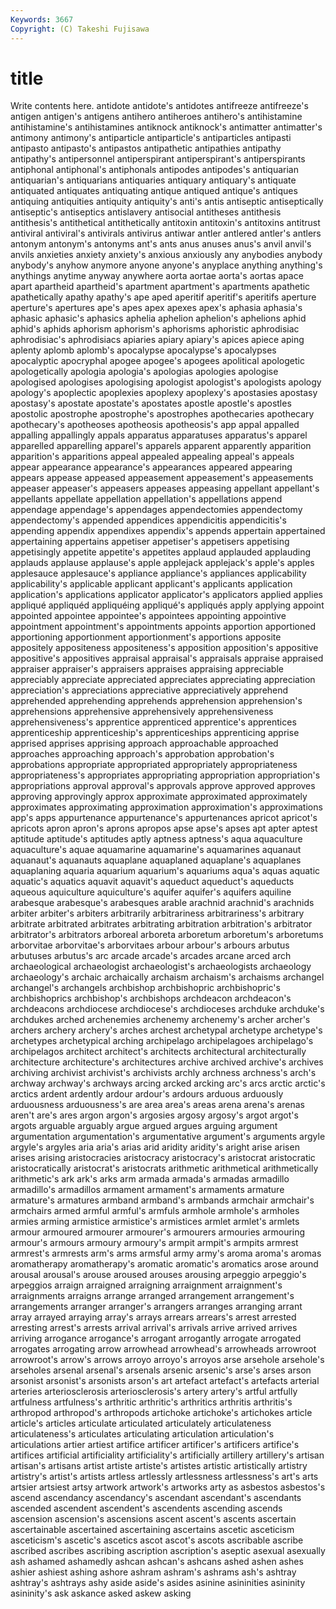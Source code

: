 ```yaml
---
Keywords: 3667 
Copyright: (C) Takeshi Fujisawa
---
```


# title

Write contents here.
antidote antidote's
antidotes antifreeze antifreeze's antigen antigen's antigens antihero antiheroes antihero's antihistamine
antihistamine's antihistamines antiknock antiknock's antimatter antimatter's antimony antimony's antiparticle antiparticle's
antiparticles antipasti antipasto antipasto's antipastos antipathetic antipathies antipathy antipathy's antipersonnel
antiperspirant antiperspirant's antiperspirants antiphonal antiphonal's antiphonals antipodes antipodes's antiquarian antiquarian's
antiquarians antiquaries antiquary antiquary's antiquate antiquated antiquates antiquating antique antiqued
antique's antiques antiquing antiquities antiquity antiquity's anti's antis antiseptic antiseptically
antiseptic's antiseptics antislavery antisocial antitheses antithesis antithesis's antithetical antithetically antitoxin
antitoxin's antitoxins antitrust antiviral antiviral's antivirals antivirus antiwar antler antlered
antler's antlers antonym antonym's antonyms ant's ants anus anuses anus's
anvil anvil's anvils anxieties anxiety anxiety's anxious anxiously any anybodies
anybody anybody's anyhow anymore anyone anyone's anyplace anything anything's anythings
anytime anyway anywhere aorta aortae aorta's aortas apace apart apartheid
apartheid's apartment apartment's apartments apathetic apathetically apathy apathy's ape aped
aperitif aperitif's aperitifs aperture aperture's apertures ape's apes apex apexes
apex's aphasia aphasia's aphasic aphasic's aphasics aphelia aphelion aphelion's aphelions
aphid aphid's aphids aphorism aphorism's aphorisms aphoristic aphrodisiac aphrodisiac's aphrodisiacs
apiaries apiary apiary's apices apiece aping aplenty aplomb aplomb's apocalypse
apocalypse's apocalypses apocalyptic apocryphal apogee apogee's apogees apolitical apologetic apologetically
apologia apologia's apologias apologies apologise apologised apologises apologising apologist apologist's
apologists apology apology's apoplectic apoplexies apoplexy apoplexy's apostasies apostasy apostasy's
apostate apostate's apostates apostle apostle's apostles apostolic apostrophe apostrophe's apostrophes
apothecaries apothecary apothecary's apotheoses apotheosis apotheosis's app appal appalled appalling
appallingly appals apparatus apparatuses apparatus's apparel apparelled apparelling apparel's apparels
apparent apparently apparition apparition's apparitions appeal appealed appealing appeal's appeals
appear appearance appearance's appearances appeared appearing appears appease appeased appeasement
appeasement's appeasements appeaser appeaser's appeasers appeases appeasing appellant appellant's appellants
appellate appellation appellation's appellations append appendage appendage's appendages appendectomies appendectomy
appendectomy's appended appendices appendicitis appendicitis's appending appendix appendixes appendix's appends
appertain appertained appertaining appertains appetiser appetiser's appetisers appetising appetisingly appetite
appetite's appetites applaud applauded applauding applauds applause applause's apple applejack
applejack's apple's apples applesauce applesauce's appliance appliance's appliances applicability applicability's
applicable applicant applicant's applicants application application's applications applicator applicator's applicators
applied applies appliqué appliquéd appliquéing appliqué's appliqués apply applying appoint
appointed appointee appointee's appointees appointing appointive appointment appointment's appointments appoints
apportion apportioned apportioning apportionment apportionment's apportions apposite appositely appositeness appositeness's
apposition apposition's appositive appositive's appositives appraisal appraisal's appraisals appraise appraised
appraiser appraiser's appraisers appraises appraising appreciable appreciably appreciate appreciated appreciates
appreciating appreciation appreciation's appreciations appreciative appreciatively apprehend apprehended apprehending apprehends
apprehension apprehension's apprehensions apprehensive apprehensively apprehensiveness apprehensiveness's apprentice apprenticed apprentice's
apprentices apprenticeship apprenticeship's apprenticeships apprenticing apprise apprised apprises apprising approach
approachable approached approaches approaching approach's approbation approbation's approbations appropriate appropriated
appropriately appropriateness appropriateness's appropriates appropriating appropriation appropriation's appropriations approval approval's
approvals approve approved approves approving approvingly approx approximate approximated approximately
approximates approximating approximation approximation's approximations app's apps appurtenance appurtenance's appurtenances
apricot apricot's apricots apron apron's aprons apropos apse apse's apses
apt apter aptest aptitude aptitude's aptitudes aptly aptness aptness's aqua
aquaculture aquaculture's aquae aquamarine aquamarine's aquamarines aquanaut aquanaut's aquanauts aquaplane
aquaplaned aquaplane's aquaplanes aquaplaning aquaria aquarium aquarium's aquariums aqua's aquas
aquatic aquatic's aquatics aquavit aquavit's aqueduct aqueduct's aqueducts aqueous aquiculture
aquiculture's aquifer aquifer's aquifers aquiline arabesque arabesque's arabesques arable arachnid
arachnid's arachnids arbiter arbiter's arbiters arbitrarily arbitrariness arbitrariness's arbitrary arbitrate
arbitrated arbitrates arbitrating arbitration arbitration's arbitrator arbitrator's arbitrators arboreal arboreta
arboretum arboretum's arboretums arborvitae arborvitae's arborvitaes arbour arbour's arbours arbutus
arbutuses arbutus's arc arcade arcade's arcades arcane arced arch archaeological
archaeologist archaeologist's archaeologists archaeology archaeology's archaic archaically archaism archaism's archaisms
archangel archangel's archangels archbishop archbishopric archbishopric's archbishoprics archbishop's archbishops archdeacon
archdeacon's archdeacons archdiocese archdiocese's archdioceses archduke archduke's archdukes arched archenemies
archenemy archenemy's archer archer's archers archery archery's arches archest archetypal
archetype archetype's archetypes archetypical arching archipelago archipelagoes archipelago's archipelagos architect
architect's architects architectural architecturally architecture architecture's architectures archive archived archive's
archives archiving archivist archivist's archivists archly archness archness's arch's archway
archway's archways arcing arcked arcking arc's arcs arctic arctic's arctics
ardent ardently ardour ardour's ardours arduous arduously arduousness arduousness's are
area area's areas arena arena's arenas aren't are's ares argon
argon's argosies argosy argosy's argot argot's argots arguable arguably argue
argued argues arguing argument argumentation argumentation's argumentative argument's arguments argyle
argyle's argyles aria aria's arias arid aridity aridity's aright arise
arisen arises arising aristocracies aristocracy aristocracy's aristocrat aristocratic aristocratically aristocrat's
aristocrats arithmetic arithmetical arithmetically arithmetic's ark ark's arks arm armada
armada's armadas armadillo armadillo's armadillos armament armament's armaments armature armature's
armatures armband armband's armbands armchair armchair's armchairs armed armful armful's
armfuls armhole armhole's armholes armies arming armistice armistice's armistices armlet
armlet's armlets armour armoured armourer armourer's armourers armouries armouring armour's
armours armoury armoury's armpit armpit's armpits armrest armrest's armrests arm's
arms armsful army army's aroma aroma's aromas aromatherapy aromatherapy's aromatic
aromatic's aromatics arose around arousal arousal's arouse aroused arouses arousing
arpeggio arpeggio's arpeggios arraign arraigned arraigning arraignment arraignment's arraignments arraigns
arrange arranged arrangement arrangement's arrangements arranger arranger's arrangers arranges arranging
arrant array arrayed arraying array's arrays arrears arrears's arrest arrested
arresting arrest's arrests arrival arrival's arrivals arrive arrived arrives arriving
arrogance arrogance's arrogant arrogantly arrogate arrogated arrogates arrogating arrow arrowhead
arrowhead's arrowheads arrowroot arrowroot's arrow's arrows arroyo arroyo's arroyos arse
arsehole arsehole's arseholes arsenal arsenal's arsenals arsenic arsenic's arse's arses
arson arsonist arsonist's arsonists arson's art artefact artefact's artefacts arterial
arteries arteriosclerosis arteriosclerosis's artery artery's artful artfully artfulness artfulness's arthritic
arthritic's arthritics arthritis arthritis's arthropod arthropod's arthropods artichoke artichoke's artichokes
article article's articles articulate articulated articulately articulateness articulateness's articulates articulating
articulation articulation's articulations artier artiest artifice artificer artificer's artificers artifice's
artifices artificial artificiality artificiality's artificially artillery artillery's artisan artisan's artisans
artist artiste artiste's artistes artistic artistically artistry artistry's artist's artists
artless artlessly artlessness artlessness's art's arts artsier artsiest artsy artwork
artwork's artworks arty as asbestos asbestos's ascend ascendancy ascendancy's ascendant
ascendant's ascendants ascended ascendent ascendent's ascendents ascending ascends ascension ascension's
ascensions ascent ascent's ascents ascertain ascertainable ascertained ascertaining ascertains ascetic
asceticism asceticism's ascetic's ascetics ascot ascot's ascots ascribable ascribe ascribed
ascribes ascribing ascription ascription's aseptic asexual asexually ash ashamed ashamedly
ashcan ashcan's ashcans ashed ashen ashes ashier ashiest ashing ashore
ashram ashram's ashrams ash's ashtray ashtray's ashtrays ashy aside aside's
asides asinine asininities asininity asininity's ask askance asked askew asking
